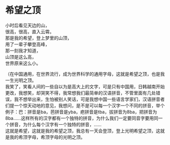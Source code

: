 # 希望之顶
小时后看见天边的山，  
很高，很高，直入云霄。  
那是我的希望，登上梦里的山顶，  
用了一辈子攀登高峰，  
那一刻我才知道，  
山顶是这么高，  
世界原来这么小。  


（在中国通用，在世界流行，成为世界科学的通用字母，这就是希望之顶，也是我一生光明之顶。  
我笑了，笑看人间的一些自以为是高大上的文字，可是只有中国用，日韩越南开始更改，我想笑，却哭笑不得，我常想我们最简单的汉语拼音，不管里面有几处错误，我不想举出来，生怕被别人笑话，可是我想中国一些语言学家们，汉语拼音者们提一个惊天动地的意见，我想问，是不是可以每一个汉字一个不同的拼音，举个例子：巴：拼音是ba，芭拼音是yba，疤拼音是tba，拔拼音为8ba，把拼音为8ba......这样所有的汉字都有一个独特的拼音，为什么我们一定要同音字要用同一个拼音，为什么每个汉字有一个独特的拼音，……  
这就是希望，这就是我的希望之顶，我总有一天会登顶，登上光明希望之顶，这就是我的希顶字母，希顶字母的光明之顶。  



